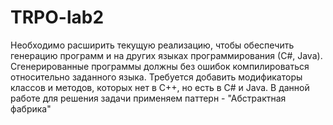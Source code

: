 # TRPO-lab2
Необходимо расширить текущую реализацию, чтобы обеспечить генерацию программ и на других языках программирования (С#, Java).
Сгенерированные программы должны без ошибок компилироваться относительно заданного языка.
Требуется добавить модификаторы классов и методов, которых нет в C++, но есть в C# и Java.
В данной работе для решения задачи применяем паттерн - "Абстрактная фабрика"
